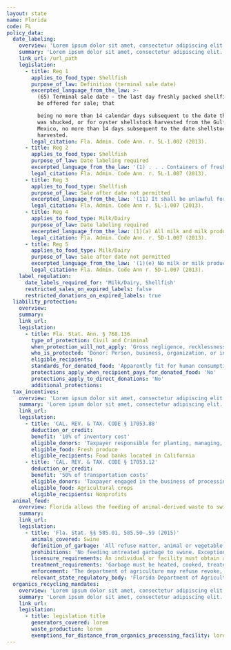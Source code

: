 ```yaml
---
layout: state
name: Florida
code: FL
policy_data:
  date_labeling:
    overview: 'Lorem ipsum dolor sit amet, consectetur adipiscing elit. Curabitur tellus mi, consequat at laoreet eget, vestibulum nec dolor. Vivamus volutpat quam ac quam bibendum rutrum.'
    summary: 'Lorem ipsum dolor sit amet, consectetur adipiscing elit. Curabitur tellus mi, consequat at laoreet eget, vestibulum nec dolor. Vivamus volutpat quam ac quam bibendum rutrum.'
    link_url: /url_path
    legislation:
      - title: Reg 1
        applies_to_food_type: Shellfish
        purpose_of_law: Definition (terminal sale date)
        excerpted_language_from_the_law: >-
          (65) Terminal sale date - the last day freshly packed shellfish shall
          be offered for sale; that

          being no more than 14 calendar days subsequent to the date the product
          was shucked, or for oyster shellstock harvested from the Gulf of
          Mexico, no more than 14 days subsequent to the date shellstock was
          harvested.
        legal_citation: Fla. Admin. Code Ann. r. 5L-1.002 (2013).
      - title: Reg 2
        applies_to_food_type: Shellfish
        purpose_of_law: Date labeling required
        excerpted_language_from_the_law: '(1) . . . Containers of fresh shellfish, with a capacity of less than 64 ounces, shall further clearly and permanently bear the terminal sale date, by the numerical month, day, and last digit of the year.'
        legal_citation: Fla. Admin. Code Ann. r. 5L-1.007 (2013).
      - title: Reg 3
        applies_to_food_type: Shellfish
        purpose_of_law: Sale after date not permitted
        excerpted_language_from_the_law: '(11) It shall be unlawful for any person, firm, corporation, wholesale or retail dealer to sell or offer for sale any fresh shellfish after the terminal sale date has expired, or sell or offer for sale any fresh, frozen, or previously frozen shellfish not in compliance with any and all requirements of Chapter 5L-1, F.A.C.'
        legal_citation: Fla. Admin. Code Ann r. 5L-1.007 (2013).
      - title: Reg 4
        applies_to_food_type: Milk/Dairy
        purpose_of_law: Date labeling required
        excerpted_language_from_the_law: (1)(a) All milk and milk products shall be legibly labeled with their shelf-life date. The date or date code for frozen desserts and other manufactured milk products shall be approved by the department and shall indicate the date of manufacture of the product or the last day the product is to be offered for sale.
        legal_citation: Fla. Admin. Code Ann. r. 5D-1.007 (2013).
      - title: Reg 5
        applies_to_food_type: Milk/Dairy
        purpose_of_law: Sale after date not permitted
        excerpted_language_from_the_law: '(1)(e) No milk or milk products shall be offered for sale as a grade A product after the shelflife expiration date shown on the container. All milk and milk products offered for sale after the shelf-life expiration date will be deemed to be misbranded and subject to be impounded and made unsalable or otherwise disposed of by the department, under the provisions of Section 502.231, F.S. (1)(f) This rule does not apply to containers of milk or milk products which are not to be sold in the State of Florida.'
        legal_citation: Fla. Admin. Code Ann r. 5D-1.007 (2013).
    label_regulation:
      date_labels_required_for: 'Milk/Dairy, Shellfish'
      restricted_sales_on_expired_labels: false
      restricted_donations_on_expired_labels: true
  liability_protection:
    overview:
    summary:
    link_url:
    legislation:
      - title: Fla. Stat. Ann. § 768.136
        type_of_protection: Civil and Criminal
        when_protection_will_not_apply: 'Gross negligence, recklessness, or intentional misconduct'
        who_is_protected: 'Donor: Person, business, organization, or institution that owns, rents, leases, or operates (a) a facility where food is prepared for consumption or delivery, (b) a public location with vending machines that dispense prepared foods, or (c) a grocery store; and gleaners.<br> Distributor: Nonprofit/charitable organization'
        eligible_recipients:
        standards_for_donated_food: 'Apparently fit for human consumption; protection regardless of whether food is readily marketable due to appearance, freshness, grade, or surplus'
        protections_apply_when_recipient_pays_for_donated_food: 'No'
        protections_apply_to_direct_donations: 'No'
        additional_protections:
  tax_incentives:
    overview: 'Lorem ipsum dolor sit amet, consectetur adipiscing elit. Curabitur tellus mi, consequat at laoreet eget, vestibulum nec dolor. Vivamus volutpat quam ac quam bibendum rutrum.'
    summary: 'Lorem ipsum dolor sit amet, consectetur adipiscing elit. Curabitur tellus mi, consequat at laoreet eget, vestibulum nec dolor. Vivamus volutpat quam ac quam bibendum rutrum.'
    link_url:
    legislation:
      - title: 'CAL. REV. & TAX. CODE § 17053.88'
        deduction_or_credit:
        benefit: '10% of inventory cost'
        eligible_donors: 'Taxpayer responsible for planting, managing, and harvesting crops'
        eligible_food: Fresh produce
        eligible_recipients: Food banks located in California
      - title: 'CAL. REV. & TAX. CODE § 17053.12'
        deduction_or_credit:
        benefit: '50% of transportation costs'
        eligible_donors: 'Taxpayer engaged in the business of processing, distributing, or selling agricultural products'
        eligible_food: Agricultural crops
        eligible_recipients: Nonprofits
  animal_feed:
    overview: Florida allows the feeding of animal-derived waste to swine provided that it has been properly heat-treated and fed by a licensed facility. Food waste that consists of only fruit or vegetable matter may be fed to swine without being heat-treated. Individuals may feed household garbage to their own swine without heat-treating it and without obtaining a permit.
    summary:
    link_url:
    legislation:
      - title: 'Fla. Stat. §§ 585.01, 585.50–.59 (2015)'
        animals_covered: Swine
        definition_of_garbage: 'All refuse matter, animal or vegetable, byproducts of a restaurant, kitchen, or slaughterhouse; and shall include every accumulation of animal, fruit, or vegetable matter, liquid, or otherwise. “Garbage” shall also include “swill” as commonly used; provided, however, “garbage” shall not include fruit or vegetable matter which does not contain or has not been in contact or mixed with meat or meat parts. § 585.01 (2015).'
        prohibitions: 'No feeding untreated garbage to swine. Exception for individuals feeding household garbage. §§ 585.01, 585.50–.59 (2015).'
        licensure_requirements: An individual or facility must obtain an annual permit from the state before feeding garbage to swine. § 585.51 (2015).
        treatment_requirements: 'Garbage must be heated, cooked, treated, or processed under such temperature, pressure, process, or method and for such period of time as is necessary to render garbage free of disease before being fed to swine. § 585.50 (2015).'
        enforcement: 'The department of agriculture may refuse revoke, cancel, or suspend the license of any individual or facility that violates the garbage-feeding rule. § 585.53 (2015).'
        relevant_state_regulatory_body: 'Florida Department of Agriculture, Division of Animal Industry (§ 585.01 (2015)), <a href="http://www.freshfromflorida.com/Divisions-Offices/Animal-Industry">http://www.freshfromflorida.com/Divisions-Offices/Animal-Industry</a>.'
  organics_recycling_mandates:
    overview: 'Lorem ipsum dolor sit amet, consectetur adipiscing elit. Curabitur tellus mi, consequat at laoreet eget, vestibulum nec dolor. Vivamus volutpat quam ac quam bibendum rutrum.'
    summary: 'Lorem ipsum dolor sit amet, consectetur adipiscing elit. Curabitur tellus mi, consequat at laoreet eget, vestibulum nec dolor. Vivamus volutpat quam ac quam bibendum rutrum.'
    link_url:
    legislation:
      - title: legislation title
        generators_covered: lorem
        waste_production: lorem
        exemptions_for_distance_from_organics_processing_facility: lorem
---
```

